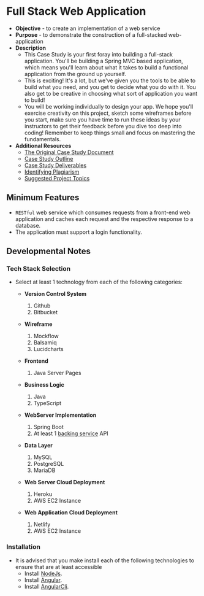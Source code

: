 # Full Stack Web Application

* **Objective** - to create an implementation of a web service
* **Purpose** - to demonstrate the construction of a full-stacked web-application
* **Description**
	* This Case Study is your first foray into building a full-stack application. You'll be building a Spring MVC based application, which means you'll learn about what it takes to build a functional application from the ground up yourself.
	* This is exciting! It's a lot, but we've given you the tools to be able to build what you need, and you get to decide what you do with it. You also get to be creative in choosing what sort of application you want to build!
	* You will be working individually to design your app. We hope you'll exercise creativity on this project, sketch some wireframes before you start, make sure you have time to run these ideas by your instructors to get their feedback before you dive too deep into coding! Remember to keep things small and focus on mastering the fundamentals.
* **Additional Resources**
	* [The Original Case Study Document](./case-study.pdf)
	* [Case Study Outline](./case-study-outline.pdf)
	* [Case Study Deliverables](./README_deliverables.md)
	* [Identifying Plagiarism](./README_plagiarism.md)
	* [Suggested Project Topics](./README_suggested-project-topics.md)



## Minimum Features
* `RESTful` web service which consumes requests from a front-end web application and caches each request and the respective response to a database.
* The application must support a login functionality.




## Developmental Notes

### Tech Stack Selection
* Select at least 1 technology from each of the following categories:
  * **Version Control System**
    1. Github
    2. Bitbucket
    
  * **Wireframe**
    1. Mockflow
    2. Balsamiq
    3. Lucidcharts

  * **Frontend**
    1. Java Server Pages
    
  * **Business Logic**
    1. Java
    2. TypeScript

  * **WebServer Implementation**
    1. Spring Boot
    2. At least 1 [backing service](https://12factor.net/backing-services) API

  * **Data Layer**
    1. MySQL
    2. PostgreSQL
    3. MariaDB

  * **Web Server Cloud Deployment**
    1. Heroku
    2. AWS EC2 Instance
  
  * **Web Application Cloud Deployment**
    1. Netlify
    2. AWS EC2 Instance




### Installation
* It is advised that you make install each of the following technologies to ensure that are at least accessible
  * Install [NodeJs](https://nodejs.org/en/).
  * Install [Angular](http://angular.io/).
  * Install [AngularCli](https://cli.angular.io/).

